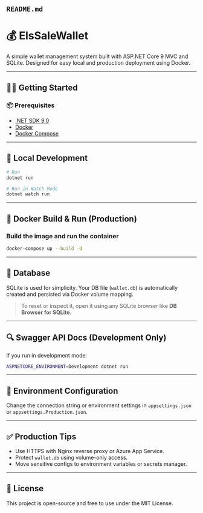 `README.md`
---

# 💰 ElsSaleWallet

A simple wallet management system built with ASP.NET Core 9 MVC and SQLite. Designed for easy local and production deployment using Docker.

---

## 🧑‍💻 Getting Started

### 📦 Prerequisites

- [.NET SDK 9.0](https://dotnet.microsoft.com/en-us/download/dotnet/9.0)
- [Docker](https://www.docker.com/)
- [Docker Compose](https://docs.docker.com/compose/)

---

## 🔧 Local Development

```bash
# Run 
dotnet run

# Run in Watch Mode
dotnet watch run

````
---

## 🐳 Docker Build & Run (Production)

### Build the image and run the container

```bash
docker-compose up --build -d
```

---

## 💾 Database

SQLite is used for simplicity. Your DB file (`wallet.db`) is automatically created and persisted via Docker volume mapping.

> To reset or inspect it, open it using any SQLite browser like **DB Browser for SQLite**.

---

## 🔍 Swagger API Docs (Development Only)

If you run in development mode:

```bash
ASPNETCORE_ENVIRONMENT=Development dotnet run
```

---

## 📂 Environment Configuration

Change the connection string or environment settings in `appsettings.json` or `appsettings.Production.json`.

---

## ✅ Production Tips

* Use HTTPS with Nginx reverse proxy or Azure App Service.
* Protect `wallet.db` using volume-only access.
* Move sensitive configs to environment variables or secrets manager.

---

## 📄 License

This project is open-source and free to use under the MIT License.
